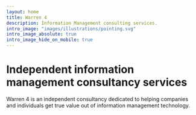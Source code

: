 ```yaml
---
layout: home
title: Warren 4
description: Information Management consulting services.
intro_image: "images/illustrations/pointing.svg"
intro_image_absolute: true
intro_image_hide_on_mobile: true
---
```


# Independent information management consultancy services 

Warren 4 is an independent consultancy dedicated to helping companies and individuals get true value out of information management technology. 
